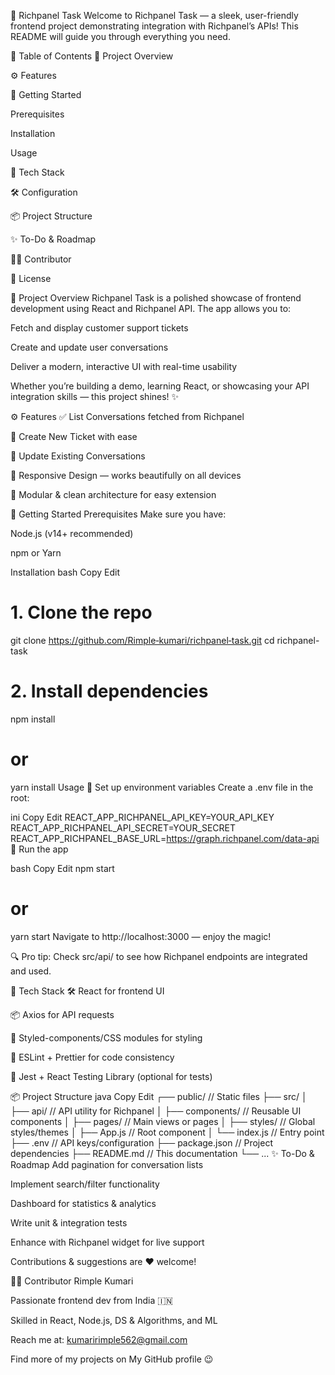 🚀 Richpanel Task
Welcome to Richpanel Task — a sleek, user-friendly frontend project demonstrating integration with Richpanel’s APIs! This README will guide you through everything you need.

📌 Table of Contents
🌟 Project Overview

⚙️ Features

🚀 Getting Started

Prerequisites

Installation

Usage

🔧 Tech Stack

🛠️ Configuration

📦 Project Structure

✨ To-Do & Roadmap

👩‍💻 Contributor

📄 License

🌟 Project Overview
Richpanel Task is a polished showcase of frontend development using React and Richpanel API. The app allows you to:

Fetch and display customer support tickets

Create and update user conversations

Deliver a modern, interactive UI with real-time usability

Whether you’re building a demo, learning React, or showcasing your API integration skills — this project shines! ✨

⚙️ Features
✅ List Conversations fetched from Richpanel

📝 Create New Ticket with ease

🔄 Update Existing Conversations

📱 Responsive Design — works beautifully on all devices

🧩 Modular & clean architecture for easy extension

🚀 Getting Started
Prerequisites
Make sure you have:

Node.js (v14+ recommended)

npm or Yarn

Installation
bash
Copy
Edit
# 1. Clone the repo
git clone https://github.com/Rimple‑kumari/richpanel‑task.git
cd richpanel-task

# 2. Install dependencies
npm install
# or
yarn install
Usage
🚨 Set up environment variables
Create a .env file in the root:

ini
Copy
Edit
REACT_APP_RICHPANEL_API_KEY=YOUR_API_KEY
REACT_APP_RICHPANEL_API_SECRET=YOUR_SECRET
REACT_APP_RICHPANEL_BASE_URL=https://graph.richpanel.com/data-api
🔧 Run the app

bash
Copy
Edit
npm start
# or
yarn start
Navigate to http://localhost:3000 — enjoy the magic!

🔍 Pro tip: Check src/api/ to see how Richpanel endpoints are integrated and used.

🔧 Tech Stack
🛠️ React for frontend UI

📦 Axios for API requests

🎨 Styled-components/CSS modules for styling

🚫 ESLint + Prettier for code consistency

🎯 Jest + React Testing Library (optional for tests)

📦 Project Structure
java
Copy
Edit
┌── public/           // Static files
├── src/
│   ├── api/          // API utility for Richpanel
│   ├── components/   // Reusable UI components
│   ├── pages/        // Main views or pages
│   ├── styles/       // Global styles/themes
│   ├── App.js        // Root component
│   └── index.js      // Entry point
├── .env              // API keys/configuration
├── package.json      // Project dependencies
├── README.md         // This documentation
└── ...
✨ To-Do & Roadmap
 Add pagination for conversation lists

 Implement search/filter functionality

 Dashboard for statistics & analytics

 Write unit & integration tests

 Enhance with Richpanel widget for live support

Contributions & suggestions are ❤️ welcome!

👩‍💻 Contributor
Rimple Kumari

Passionate frontend dev from India 🇮🇳

Skilled in React, Node.js, DS & Algorithms, and ML

Reach me at: kumaririmple562@gmail.com

Find more of my projects on My GitHub profile 😉
